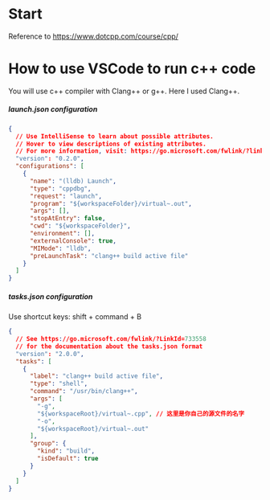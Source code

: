 # Start

Reference to https://www.dotcpp.com/course/cpp/

# How to use VSCode to run c++ code

You will use c++ compiler with Clang++ or g++. Here I used Clang++.

##### launch.json configuration

```json
{
  // Use IntelliSense to learn about possible attributes.
  // Hover to view descriptions of existing attributes.
  // For more information, visit: https://go.microsoft.com/fwlink/?linkid=830387
  "version": "0.2.0",
  "configurations": [
    {
      "name": "(lldb) Launch",
      "type": "cppdbg",
      "request": "launch",
      "program": "${workspaceFolder}/virtual~.out",
      "args": [],
      "stopAtEntry": false,
      "cwd": "${workspaceFolder}",
      "environment": [],
      "externalConsole": true,
      "MIMode": "lldb",
      "preLaunchTask": "clang++ build active file"
    }
  ]
}
```

##### tasks.json configuration

Use shortcut keys: shift + command + B

```json
{
  // See https://go.microsoft.com/fwlink/?LinkId=733558
  // for the documentation about the tasks.json format
  "version": "2.0.0",
  "tasks": [
    {
      "label": "clang++ build active file",
      "type": "shell",
      "command": "/usr/bin/clang++",
      "args": [
        "-g",
        "${workspaceRoot}/virtual~.cpp", // 这里是你自己的源文件的名字
        "-o",
        "${workspaceRoot}/virtual~.out"
      ],
      "group": {
        "kind": "build",
        "isDefault": true
      }
    }
  ]
}
```